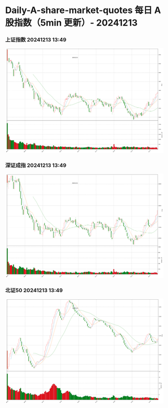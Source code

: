 
# Daily-A-share-market-quotes 每日 A 股指数（5min 更新）- 20241213

### 上证指数 20241213 13:49
![](./fig/2024/12/20241213-sh000001.png)

### 深证成指 20241213 13:49
![](./fig/2024/12/20241213-sz399001.png)

### 北证50 20241213 13:49
![](./fig/2024/12/20241213-bj899050.png)
